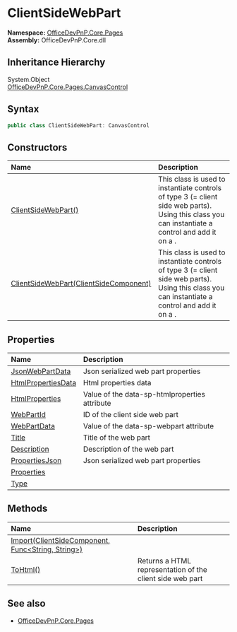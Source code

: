 # ClientSideWebPart
  

**Namespace:** [OfficeDevPnP.Core.Pages](OfficeDevPnP.Core.Pages.md)  
**Assembly:** OfficeDevPnP.Core.dll  
## Inheritance Hierarchy
System.Object  
    [OfficeDevPnP.Core.Pages.CanvasControl](OfficeDevPnP.Core.Pages.CanvasControl.md)
## Syntax
```C#
public class ClientSideWebPart: CanvasControl
```
## Constructors
|**Name**|**Description**|
|:-----|:-----|
| [ClientSideWebPart()](OfficeDevPnP.Core.Pages.ClientSideWebPart.ctor1.md) |  This class is used to instantiate controls of type 3 (= client side web parts). Using this class you can instantiate a control and add it on a . 
| [ClientSideWebPart(ClientSideComponent)](OfficeDevPnP.Core.Pages.ClientSideWebPart.ctor2.md) |  This class is used to instantiate controls of type 3 (= client side web parts). Using this class you can instantiate a control and add it on a . 
## Properties
|**Name**|**Description**|
|:-----|:-----|
| [JsonWebPartData](OfficeDevPnP.Core.Pages.ClientSideWebPart.JsonWebPartData.md) | Json serialized web part properties
| [HtmlPropertiesData](OfficeDevPnP.Core.Pages.ClientSideWebPart.HtmlPropertiesData.md) | Html properties data
| [HtmlProperties](OfficeDevPnP.Core.Pages.ClientSideWebPart.HtmlProperties.md) | Value of the data-sp-htmlproperties attribute
| [WebPartId](OfficeDevPnP.Core.Pages.ClientSideWebPart.WebPartId.md) | ID of the client side web part
| [WebPartData](OfficeDevPnP.Core.Pages.ClientSideWebPart.WebPartData.md) | Value of the data-sp-webpart attribute
| [Title](OfficeDevPnP.Core.Pages.ClientSideWebPart.Title.md) | Title of the web part
| [Description](OfficeDevPnP.Core.Pages.ClientSideWebPart.Description.md) | Description of the web part
| [PropertiesJson](OfficeDevPnP.Core.Pages.ClientSideWebPart.PropertiesJson.md) | Json serialized web part properties
| [Properties](OfficeDevPnP.Core.Pages.ClientSideWebPart.Properties.md) | 
| [Type](OfficeDevPnP.Core.Pages.ClientSideWebPart.Type.md) | 
## Methods
|**Name**|**Description**|
|:-----|:-----|
| [Import(ClientSideComponent, Func<String, String>)](OfficeDevPnP.Core.Pages.ClientSideWebPart.587fffcf.md) | 
| [ToHtml()](OfficeDevPnP.Core.Pages.ClientSideWebPart.7c2b006f.md) | Returns a HTML representation of the client side web part
## See also
- [OfficeDevPnP.Core.Pages](OfficeDevPnP.Core.Pages.md)

